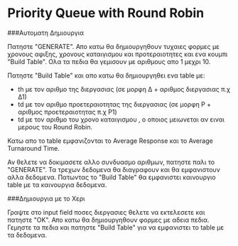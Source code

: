 # Priority Queue with Round Robin

###Αυτοματη Δημιουργια

Πατηστε "GENERATE". Απο κατω θα δημιουργηθουν τυχαιες φορμες με χρονους αφιξης, χρονους καταιγισμου και προτεραιοτητες και ενα κουμπι "Build Table". Ολα τα πεδια θα γεμισουν με αριθμους απο 1 μεχρι 10. 

Πατηστε "Build Table" και απο κατω θα δημιουργηθει ενα table με: 
- th με τον αριθμο της διεργασιας (σε μορφη Δ + αριθμος διεργασιας π.χ Δ1)
- td με τον αριθμο προετεραιοτητας της διεργασιας (σε μορφη P + αριθμος προετεραιοτητας π.χ P1)
- td με τον αριθμο του χρονο καταιγισμου , ο οποιος μειωνεται αν ειναι μερους του Round Robin.

Κατω απο το table εμφανιζονται το Average Response και το Average Turnaround Time.

Αν θελετε να δοκιμασετε αλλo συνδυασμο αριθμων, πατηστε παλι το "GENERATE". Τα τρεχων δεδομενα θα διαγραφουν και θα εμφανιστουν αλλα δεδομενα. Πατωντας το "Build Table" θα εμφανιστει καινουργιο table με τα καινουργια δεδομενα.

###Δημιουργια με το Χερι

Γραψτε στο input field ποσες διεργασιες θελετε να εκτελεσετε και πατηστε "OK".  Απο κατω θα δημιουργηθουν φορμες με αδεια πεδια. Γεμηστε τα πεδια και πατηστε "Build Table" για να εμφανιστει το table με τα δεδομενα.

